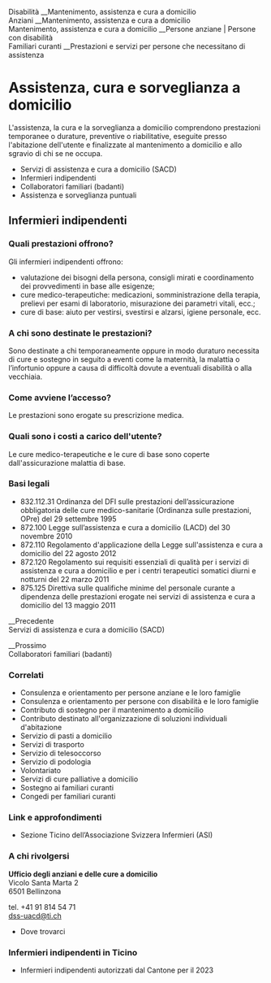 Disabilità __Mantenimento, assistenza e cura a domicilio  
Anziani __Mantenimento, assistenza e cura a domicilio  
Mantenimento, assistenza e cura a domicilio __Persone anziane | Persone con
disabilità  
Familiari curanti __Prestazioni e servizi per persone che necessitano di
assistenza  

#  Assistenza, cura e sorveglianza a domicilio

L'assistenza, la cura e la sorveglianza a domicilio comprendono prestazioni
temporanee o durature, preventive o riabilitative, eseguite presso
l'abitazione dell'utente e finalizzate al mantenimento a domicilio e allo
sgravio di chi se ne occupa.

  * Servizi di assistenza e cura a domicilio (SACD)
  * Infermieri indipendenti
  * Collaboratori familiari (badanti)
  * Assistenza e sorveglianza puntuali

##  Infermieri indipendenti

### Quali prestazioni offrono?

Gli infermieri indipendenti offrono:

  * valutazione dei bisogni della persona, consigli mirati e coordinamento dei provvedimenti in base alle esigenze;
  * cure medico-terapeutiche: medicazioni, somministrazione della terapia, prelievi per esami di laboratorio, misurazione dei parametri vitali, ecc.;
  * cure di base: aiuto per vestirsi, svestirsi e alzarsi, igiene personale, ecc.

### A chi sono destinate le prestazioni?

Sono destinate a chi temporaneamente oppure in modo duraturo necessita di cure
e sostegno in seguito a eventi come la maternità, la malattia o l’infortunio
oppure a causa di difficoltà dovute a eventuali disabilità o alla vecchiaia.

### Come avviene l’accesso?

Le prestazioni sono erogate su prescrizione medica.

### Quali sono i costi a carico dell'utente?

Le cure medico-terapeutiche e le cure di base sono coperte dall'assicurazione
malattia di base.

### Basi legali

  * 832.112.31 Ordinanza del DFI sulle prestazioni dell’assicurazione obbligatoria delle cure medico-sanitarie (Ordinanza sulle prestazioni, OPre) del 29 settembre 1995
  * 872.100 Legge sull’assistenza e cura a domicilio (LACD) del 30 novembre 2010
  * 872.110 Regolamento d'applicazione della Legge sull'assistenza e cura a domicilio del 22 agosto 2012
  * 872.120 Regolamento sui requisiti essenziali di qualità per i servizi di assistenza e cura a domicilio e per i centri terapeutici somatici diurni e notturni del 22 marzo 2011
  * 875.125 Direttiva sulle qualifiche minime del personale curante a dipendenza delle prestazioni erogate nei servizi di assistenza e cura a domicilio del 13 maggio 2011

__Precedente  
Servizi di assistenza e cura a domicilio (SACD)

 __Prossimo  
Collaboratori familiari (badanti)

### Correlati

  * Consulenza e orientamento per persone anziane e le loro famiglie
  * Consulenza e orientamento per persone con disabilità e le loro famiglie
  * Contributo di sostegno per il mantenimento a domicilio
  * Contributo destinato all'organizzazione di soluzioni individuali d'abitazione
  * Servizio di pasti a domicilio
  * Servizi di trasporto
  * Servizio di telesoccorso
  * Servizio di podologia
  * Volontariato
  * Servizi di cure palliative a domicilio
  * Sostegno ai familiari curanti
  * Congedi per familiari curanti

### Link e approfondimenti

  * Sezione Ticino dell’Associazione Svizzera Infermieri (ASI)

### A chi rivolgersi

**Ufficio degli anziani e delle cure a domicilio**  
Vicolo Santa Marta 2  
6501 Bellinzona

tel. +41 91 814 54 71  
dss-uacd@ti.ch

  * Dove trovarci

### Infermieri indipendenti in Ticino

  * Infermieri indipendenti autorizzati dal Cantone per il 2023

